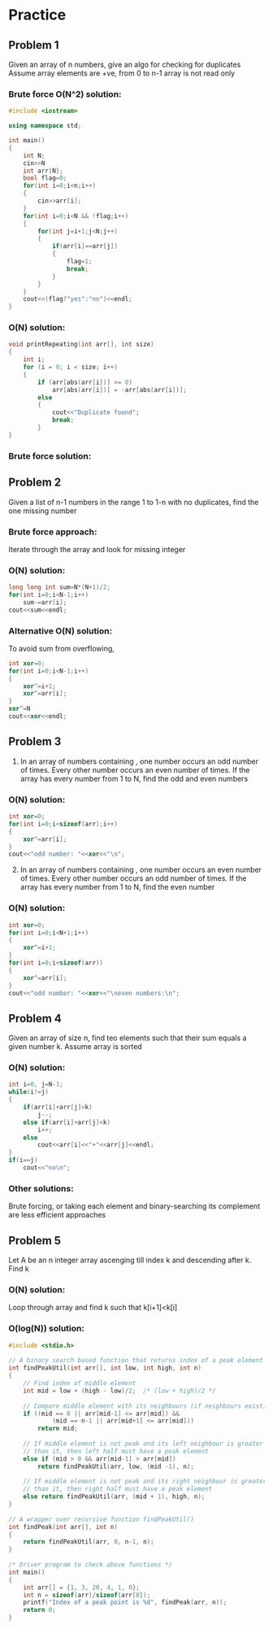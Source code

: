 # Practice
## Problem 1
Given an array of n numbers, give an algo for checking for duplicates
Assume array elements are +ve, from 0 to n-1
array is not read only

### Brute force O(N^2) solution:
```c++
#include <iostream>

using namespace std;

int main()
{
	int N;
	cin>>N
	int arr[N];
	bool flag=0;
	for(int i=0;i<n;i++)
	{
		cin>>arr[i];
	}
	for(int i=0;i<N && !flag;i++)
	{
		for(int j=i+1;j<N;j++)
		{
			if(arr[i]==arr[j])
			{
				flag=1;
				break;
			}
		}
	}
	cout<<(flag?"yes":"no")<<endl;
}
```

### O(N) solution:
```c++
void printRepeating(int arr[], int size)
{
	int i;
	for (i = 0; i < size; i++)
	{
		if (arr[abs(arr[i])] >= 0)
			arr[abs(arr[i])] = -arr[abs(arr[i])];
		else
		{
			cout<<"Duplicate found";
			break;
		}
}
```

### Brute force solution:

## Problem 2
Given a list of n-1 numbers in the range 1 to 1-n with no duplicates, find the one missing number
### Brute force approach:
Iterate through the array and look for missing integer

### O(N) solution:
```c++
long long int sum=N*(N+1)/2;
for(int i=0;i<N-1;i++)
	sum-=arr[i];
cout<<sum<<endl;
```
### Alternative O(N) solution:
To avoid sum from overflowing,
```c++
int xor=0;
for(int i=0;i<N-1;i++)
{
	xor^=i+1;
	xor^=arr[i];
}
xor^=N
cout<<xor<<endl;
```

## Problem 3
1. In an array of numbers containing , one number occurs an odd number of times. Every other number occurs an even number of times. If the array has every number from 1 to N, find the odd and even numbers

### O(N) solution:
```c++
int xor=0;
for(int i=0;i<sizeof(arr);i++)
{
	xor^=arr[i];
}
cout<<"odd number: "<<xor<<"\n";
```
2. In an array of numbers containing , one number occurs an even number of times. Every other number occurs an odd number of times. If the array has every number from 1 to N, find the even number
### O(N) solution:
```c++
int xor=0;
for(int i=0;i<N+1;i++)
{
	xor^=i+1;
}
for(int i=0;i<sizeof(arr))
{
	xor^=arr[i];
}
cout<<"odd number: "<<xor<<"\neven numbers:\n";
```
## Problem 4
Given an array of size n, find teo elements such that their sum equals a given number k. Assume array is sorted
### O(N) solution:
```c++
int i=0, j=N-1;
while(i!=j)
{
	if(arr[i]+arr[j]>k)
		j--;
	else if(arr[i]+arr[j]<k)
		i++;
	else
		cout<<arr[i]<<"+"<<arr[j]<<endl;
}
if(i==j)
	cout<<"no\n";
```
### Other solutions:
Brute forcing, or taking each element and binary-searching its complement are less efficient approaches

## Problem 5
Let A be an n integer array ascenging till index k and descending after k. Find k

### O(N) solution:
Loop through array and find k such that k[i+1]<k[i]

### O(log(N)) solution:
```c++
#include <stdio.h>
 
// A binary search based function that returns index of a peak element
int findPeakUtil(int arr[], int low, int high, int n)
{
    // Find index of middle element
    int mid = low + (high - low)/2;  /* (low + high)/2 */
 
    // Compare middle element with its neighbours (if neighbours exist)
    if ((mid == 0 || arr[mid-1] <= arr[mid]) &&
            (mid == n-1 || arr[mid+1] <= arr[mid]))
        return mid;
 
    // If middle element is not peak and its left neighbour is greater 
    // than it, then left half must have a peak element
    else if (mid > 0 && arr[mid-1] > arr[mid])
        return findPeakUtil(arr, low, (mid -1), n);
 
    // If middle element is not peak and its right neighbour is greater
    // than it, then right half must have a peak element
    else return findPeakUtil(arr, (mid + 1), high, n);
}
 
// A wrapper over recursive function findPeakUtil()
int findPeak(int arr[], int n)
{
    return findPeakUtil(arr, 0, n-1, n);
}
 
/* Driver program to check above functions */
int main()
{
    int arr[] = {1, 3, 20, 4, 1, 0};
    int n = sizeof(arr)/sizeof(arr[0]);
    printf("Index of a peak point is %d", findPeak(arr, n));
    return 0;
}
```